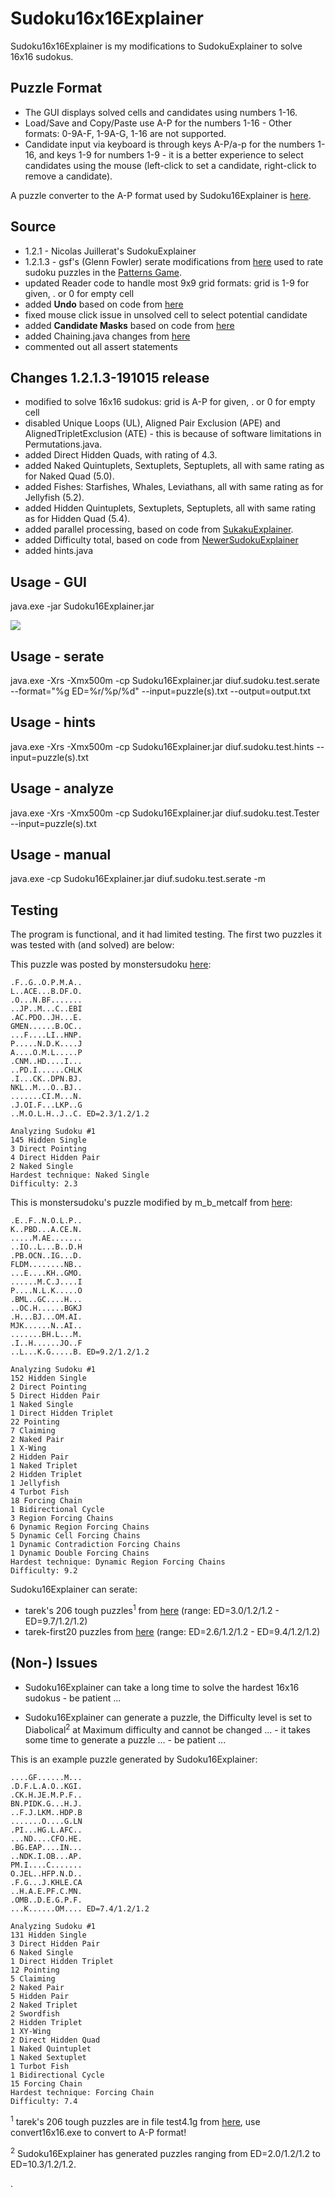 # Sudoku16x16Explainer

Sudoku16x16Explainer is my modifications to SudokuExplainer to solve 16x16 sudokus.

## Puzzle Format

- The GUI displays solved cells and candidates using numbers 1-16.
- Load/Save and Copy/Paste use A-P for the numbers 1-16 - Other formats: 0-9A-F, 1-9A-G, 1-16 are not supported.
- Candidate input via keyboard is through keys A-P/a-p for the numbers 1-16, and keys 1-9 for numbers 1-9 - it is a better experience to select candidates using the mouse (left-click to set a candidate, right-click to remove a candidate).

A puzzle converter to the A-P format used by Sudoku16Explainer is [here](https://github.com/1to9only/convert16x16).

## Source
- 1.2.1 - Nicolas Juillerat's SudokuExplainer
- 1.2.1.3 - gsf's (Glenn Fowler) serate modifications from [here](http://gsf.cococlyde.org/download/sudoku/serate.tgz) used to rate sudoku puzzles in the [Patterns Game](http://forum.enjoysudoku.com/patterns-game-t6290.html).
- updated Reader code to handle most 9x9 grid formats: grid is 1-9 for given, . or 0 for empty cell
- added **Undo** based on code from [here](https://github.com/Itsukara/SudokuExplainerPlus)
- fixed mouse click issue in unsolved cell to select potential candidate
- added **Candidate Masks** based on code from [here](https://github.com/blindlf/SudokuExplainer)
- added Chaining.java changes from [here](http://forum.enjoysudoku.com/post280341.html)
- commented out all assert statements

## Changes 1.2.1.3-191015 release
- modified to solve 16x16 sudokus: grid is A-P for given, . or 0 for empty cell
- disabled Unique Loops (UL), Aligned Pair Exclusion (APE) and AlignedTripletExclusion (ATE) - this is because of software limitations in Permutations.java.
- added Direct Hidden Quads, with rating of 4.3.
- added Naked Quintuplets, Sextuplets, Septuplets, all with same rating as for Naked Quad (5.0).
- added Fishes: Starfishes, Whales, Leviathans, all with same rating as for Jellyfish (5.2).
- added Hidden Quintuplets, Sextuplets, Septuplets, all with same rating as for Hidden Quad (5.4).
- added parallel processing, based on code from [SukakuExplainer](https://github.com/SudokuMonster/SukakuExplainer).
- added Difficulty total, based on code from [NewerSudokuExplainer](https://github.com/Sunnie-Shine/NewerSudokuExplainer)
- added hints.java

## Usage - GUI

java.exe -jar Sudoku16Explainer.jar

![](/images/sample1.jpg)

## Usage - serate

java.exe -Xrs -Xmx500m -cp Sudoku16Explainer.jar diuf.sudoku.test.serate --format="%g ED=%r/%p/%d" --input=puzzle(s).txt --output=output.txt

## Usage - hints

java.exe -Xrs -Xmx500m -cp Sudoku16Explainer.jar diuf.sudoku.test.hints --input=puzzle(s).txt

## Usage - analyze

java.exe -Xrs -Xmx500m -cp Sudoku16Explainer.jar diuf.sudoku.test.Tester --input=puzzle(s).txt

## Usage - manual

java.exe -cp Sudoku16Explainer.jar diuf.sudoku.test.serate -m

## Testing

The program is functional, and it had limited testing. The first two puzzles it was tested with (and solved) are below:

This puzzle was posted by monstersudoku [here](http://forum.enjoysudoku.com/post6769.html#p6769):
```
.F..G..O.P.M.A..
L..ACE...B.DF.O.
.O...N.BF.......
..JP..M...C..EBI
.AC.PDO..JH...E.
GMEN......B.OC..
...F....LI..HNP.
P.....N.D.K....J
A....O.M.L.....P
.CNM..HD....I...
..PD.I......CHLK
.I...CK..DPN.BJ.
NKL..M...O..BJ..
.......CI.M...N.
.J.OI.F...LKP..G
..M.O.L.H..J..C. ED=2.3/1.2/1.2

Analyzing Sudoku #1
145 Hidden Single
3 Direct Pointing
4 Direct Hidden Pair
2 Naked Single
Hardest technique: Naked Single
Difficulty: 2.3
```

This is monstersudoku's puzzle modified by m_b_metcalf from [here](http://forum.enjoysudoku.com/post258131.html#p258131):
```
.E..F..N.O.L.P..
K..PBD...A.CE.N.
.....M.AE.......
..IO..L...B..D.H
.PB.OCN..IG...D.
FLDM........NB..
...E....KH..GMO.
......M.C.J....I
P....N.L.K.....O
.BML..GC....H...
..OC.H......BGKJ
.H...BJ...OM.AI.
MJK......N..AI..
.......BH.L...M.
.I..H......JO..F
..L...K.G.....B. ED=9.2/1.2/1.2

Analyzing Sudoku #1
152 Hidden Single
2 Direct Pointing
5 Direct Hidden Pair
1 Naked Single
1 Direct Hidden Triplet
22 Pointing
7 Claiming
2 Naked Pair
1 X-Wing
2 Hidden Pair
1 Naked Triplet
2 Hidden Triplet
1 Jellyfish
4 Turbot Fish
18 Forcing Chain
1 Bidirectional Cycle
3 Region Forcing Chains
6 Dynamic Region Forcing Chains
5 Dynamic Cell Forcing Chains
1 Dynamic Contradiction Forcing Chains
1 Dynamic Double Forcing Chains
Hardest technique: Dynamic Region Forcing Chains
Difficulty: 9.2
```

Sudoku16Explainer can serate:
- tarek's 206 tough puzzles<sup>1</sup> from [here](http://forum.enjoysudoku.com/post275765.html#p275765) (range: ED=3.0/1.2/1.2 - ED=9.7/1.2/1.2)
- tarek-first20 puzzles from [here](http://forum.enjoysudoku.com/post276187.html#p276187) (range: ED=2.6/1.2/1.2 - ED=9.4/1.2/1.2)

## (Non-) Issues

- Sudoku16Explainer can take a long time to solve the hardest 16x16 sudokus - be patient ...

- Sudoku16Explainer can generate a puzzle, the Difficulty level is set to Diabolical<sup>2</sup> at Maximum difficulty and cannot be changed ... - it takes some time to generate a puzzle ... - be patient ...

This is an example puzzle generated by Sudoku16Explainer:
```
....GF......M...
.D.F.L.A.O..KGI.
.CK.H.JE.M.P.F..
BN.PIDK.G...H.J.
..F.J.LKM..HDP.B
.......O....G.LN
.PI...HG.L.AFC..
...ND....CFO.HE.
.BG.EAP....IN...
..NDK.I.OB...AP.
PM.I....C.......
O.JEL..HFP.N.D..
.F.G...J.KHLE.CA
..H.A.E.PF.C.MN.
.OMB..D.E.G.P.F.
...K......OM.... ED=7.4/1.2/1.2

Analyzing Sudoku #1
131 Hidden Single
3 Direct Hidden Pair
6 Naked Single
1 Direct Hidden Triplet
12 Pointing
5 Claiming
2 Naked Pair
5 Hidden Pair
2 Naked Triplet
2 Swordfish
2 Hidden Triplet
1 XY-Wing
2 Direct Hidden Quad
1 Naked Quintuplet
1 Naked Sextuplet
1 Turbot Fish
1 Bidirectional Cycle
15 Forcing Chain
Hardest technique: Forcing Chain
Difficulty: 7.4
```


<sup>1</sup> tarek's 206 tough puzzles are in file test4.1g from [here](https://github.com/1to9only/convert16x16), use convert16x16.exe to convert to A-P format!

<sup>2</sup> Sudoku16Explainer has generated puzzles ranging from ED=2.0/1.2/1.2 to ED=10.3/1.2/1.2.

.

